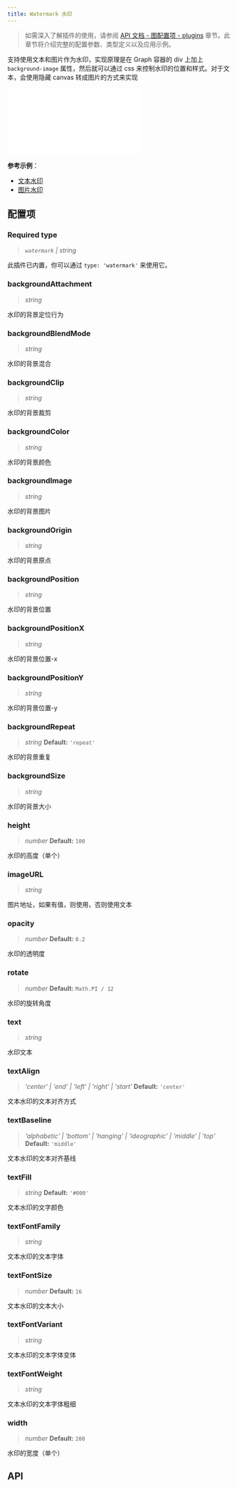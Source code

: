 ```yaml
---
title: Watermark 水印
---
```


> 如需深入了解插件的使用，请参阅 [API 文档 - 图配置项 - plugins](/api/graph/option#plugins) 章节。此章节将介绍完整的配置参数、类型定义以及应用示例。

支持使用文本和图片作为水印，实现原理是在 Graph 容器的 div 上加上 `background-image` 属性，然后就可以通过 css 来控制水印的位置和样式。对于文本，会使用隐藏 canvas 转成图片的方式来实现

<embed src="@/common/api/plugins/watermark.md"></embed>

**参考示例**：

- [文本水印](/examples/plugin/watermark/#text)
- [图片水印](/examples/plugin/watermark/#repeat)

## 配置项

### <Badge type="success">Required</Badge> type

> _`watermark` \| string_

此插件已内置，你可以通过 `type: 'watermark'` 来使用它。

### backgroundAttachment

> _string_

水印的背景定位行为

### backgroundBlendMode

> _string_

水印的背景混合

### backgroundClip

> _string_

水印的背景裁剪

### backgroundColor

> _string_

水印的背景颜色

### backgroundImage

> _string_

水印的背景图片

### backgroundOrigin

> _string_

水印的背景原点

### backgroundPosition

> _string_

水印的背景位置

### backgroundPositionX

> _string_

水印的背景位置-x

### backgroundPositionY

> _string_

水印的背景位置-y

### backgroundRepeat

> _string_ **Default:** `'repeat'`

水印的背景重复

### backgroundSize

> _string_

水印的背景大小

### height

> _number_ **Default:** `100`

水印的高度（单个）

### imageURL

> _string_

图片地址，如果有值，则使用，否则使用文本

### opacity

> _number_ **Default:** `0.2`

水印的透明度

### rotate

> _number_ **Default:** `Math.PI / 12`

水印的旋转角度

### text

> _string_

水印文本

### textAlign

> _'center' \| 'end' \| 'left' \| 'right' \| 'start'_ **Default:** `'center'`

文本水印的文本对齐方式

### textBaseline

> _'alphabetic' \| 'bottom' \| 'hanging' \| 'ideographic' \| 'middle' \| 'top'_ **Default:** `'middle'`

文本水印的文本对齐基线

### textFill

> _string_ **Default:** `'#000'`

文本水印的文字颜色

### textFontFamily

> _string_

文本水印的文本字体

### textFontSize

> _number_ **Default:** `16`

文本水印的文本大小

### textFontVariant

> _string_

文本水印的文本字体变体

### textFontWeight

> _string_

文本水印的文本字体粗细

### width

> _number_ **Default:** `200`

水印的宽度（单个）

## API
